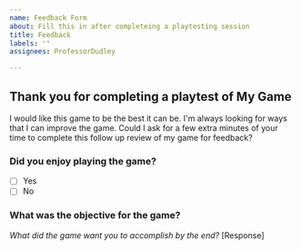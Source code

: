 ```yaml
---
name: Feedback Form
about: Fill this in after completeing a playtesting session
title: Feedback
labels: ''
assignees: ProfessorDudley

---
```


## Thank you for completing a playtest of My Game ##
I would like this game to be the best it can be. I'm always looking for ways that I can improve the game. Could I ask for a few extra minutes of your time to complete this follow up review of my game for feedback?

### Did you enjoy playing the game? ###
- [ ] Yes
- [ ] No

### What was the objective for the game? ###
_What did the game want you to accomplish by the end?_ 
[Response]
